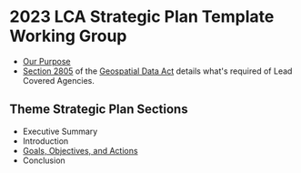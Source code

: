 # 2023 LCA Strategic Plan Template Working Group
- [Our Purpose](https://github.com/fgdc-theme-lead-wg/2023-LCA-Strategic-Plan-Template/blob/main/supporting_material/purpose.md)  
- [Section 2805](https://github.com/fgdc-theme-lead-wg/2023-LCA-Strategic-Plan-Template/blob/main/supporting_material/Section%202805.md) of the [Geospatial Data Act](https://uscode.house.gov/view.xhtml?path=/prelim@title43/chapter46&edition=prelim) details what's required of Lead Covered Agencies.

## Theme Strategic Plan Sections
   - Executive Summary
   - Introduction
   - [Goals, Objectives, and Actions](https://github.com/fgdc-theme-lead-wg/2023-LCA-Strategic-Plan-Template/blob/main/strat_plan_sections/Goals_Objectives_Actions.md)
   - Conclusion
